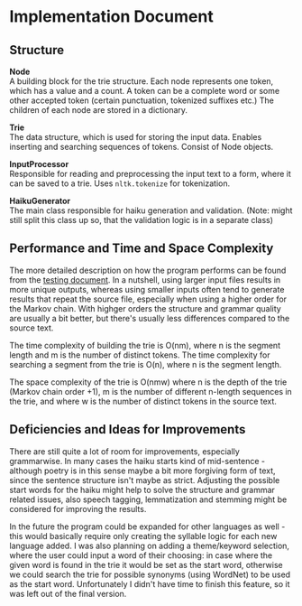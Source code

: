 # Implementation Document

## Structure

**Node**     
A building block for the trie structure. Each node represents one token, which has a value and a count. 
A token can be a complete word or some other accepted token (certain punctuation, tokenized suffixes etc.) The children of each node
are stored in a dictionary.

**Trie**    
The data structure, which is used for storing the input data. Enables inserting and searching sequences of tokens. Consist of Node objects.

**InputProcessor**     
Responsible for reading and preprocessing the input text to a form, where it can be saved to a trie. Uses `nltk.tokenize` for tokenization.

**HaikuGenerator**     
The main class responsible for haiku generation and validation. (Note: might still split this class up so, that the validation 
logic is in a separate class)

###

## Performance and Time and Space Complexity

The more detailed description on how the program performs can be found from the [testing document](./test_documentation.md). In a nutshell, using larger input files results in more unique outputs, whereas using smaller inputs often tend to generate results that repeat the source file, especially when using a higher order for the Markov chain. With highger orders the structure and grammar quality are usually a bit better, but there's usually less differences compared to the source text.

The time complexity of building the trie is O(nm), where n is the segment length and m is the number of distinct tokens. The time complexity for searching a segment from the trie is O(n), where n is the segment length.

The space complexity of the trie is O(nmw) where n is the depth of the trie (Markov chain order +1), m is the number of different n-length sequences in the trie, and where w is the number of distinct tokens in the source text.

## Deficiencies and Ideas for Improvements

There are still quite a lot of room for improvements, especially grammarwise. In many cases the haiku starts kind of mid-sentence - although poetry is in this sense maybe a bit more forgiving form of text, since the sentence structure isn't maybe as strict. Adjusting the possible start words for the haiku might help to solve the structure and grammar related issues, also speech tagging, lemmatization and stemming might be considered for improving the results.

In the future the program could be expanded for other languages as well - this would basically require only creating the syllable logic for each new language added. I was also planning on adding a theme/keyword selection, where the user could input a word of their choosing: in case where the given word is found in the trie it would be set as the start word, otherwise we could search the trie for possible synonyms (using WordNet) to be used as the start word. Unfortunately I didn't have time to finish this feature, so it was left out of the final version.


